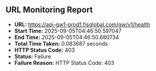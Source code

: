 ## URL Monitoring Report

- **URL:** https://api-gw1-prod1.fisglobal.com/gw/v1/health
- **Start Time:** 2025-09-05T04:46:50.597047
- **End Time:** 2025-09-05T04:46:50.680734
- **Total Time Taken:** 0.083687 seconds
- **HTTP Status Code:** 403
- **Status:** Failure
- **Failure Reason:** HTTP Status Code: 403
